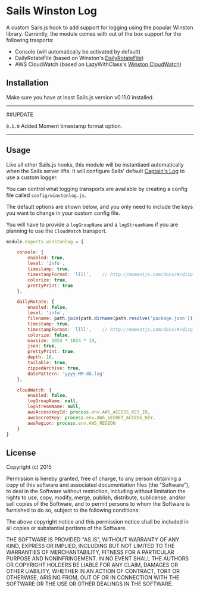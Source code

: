 # Sails Winston Log

A custom Sails.js hook to add support for logging using the popular Winston library. Currently, the module comes with out of the box support for the following trasports:

* Console (will automatically be activated by default)
* DailyRotateFile (based on Winston's [DailyRotateFile](https://github.com/winstonjs/winston/blob/master/docs/transports.md#dailyrotatefile-transport))
* AWS CloudWatch (based on LazyWithClass's [Winston CloudWatch](https://github.com/lazywithclass/winston-cloudwatch))

## Installation
Make sure you have at least Sails.js version v0.11.0 installed.

---

##UPDATE

```0.1.0```  Added Moment timestamp format option.

---

## Usage
Like all other Sails.js hooks, this module will be instantiaed automatically when the Sails server lifts. It will configure Sails' default [Captain's Log](https://github.com/balderdashy/captains-log) to use a custom logger.

You can control what logging transports are available by creating a config file called ```config/winstonlog.js```.

The default options are shown below, and you only need to include the keys you want to change in your custom config file.

You will have to provide a ```logGroupName``` and a ```logStreamName``` if you are planning to use the ```CloudWatch``` transport. 

```js
module.exports.winstonlog = {

	console: {
		enabled: true,
		level: 'info',
		timestamp: true,
		timestampFormat: 'llll',    // http://momentjs.com/docs/#/displaying/
		colorize: true,
		prettyPrint: true
	},

	dailyRotate: {
		enabled: false,
		level: 'info',
		filename: path.join(path.dirname(path.resolve('package.json')), 'logs','winston.log.'),
		timestamp: true,
		timestampFormat: 'llll',    // http://momentjs.com/docs/#/displaying/
		colorize: false,
		maxsize: 1024 * 1024 * 10,
		json: true,
		prettyPrint: true,
		depth: 10,
		tailable: true,
		zippedArchive: true,
		datePattern: 'yyyy-MM-dd.log'
	},

	cloudWatch: {
		enabled: false,
		logGroupName: null,
		logStreamName: null,
		awsAccessKeyId: process.env.AWS_ACCESS_KEY_ID,
		awsSecretKey: process.env.AWS_SECRET_ACCESS_KEY,
		awsRegion: process.env.AWS_REGION
	}
}
```

## License
Copyright (c) 2015

Permission is hereby granted, free of charge, to any person obtaining a copy
of this software and associated documentation files (the "Software"), to deal
in the Software without restriction, including without limitation the rights
to use, copy, modify, merge, publish, distribute, sublicense, and/or sell
copies of the Software, and to permit persons to whom the Software is
furnished to do so, subject to the following conditions:

The above copyright notice and this permission notice shall be included in all
copies or substantial portions of the Software.

THE SOFTWARE IS PROVIDED "AS IS", WITHOUT WARRANTY OF ANY KIND, EXPRESS OR
IMPLIED, INCLUDING BUT NOT LIMITED TO THE WARRANTIES OF MERCHANTABILITY,
FITNESS FOR A PARTICULAR PURPOSE AND NONINFRINGEMENT. IN NO EVENT SHALL THE
AUTHORS OR COPYRIGHT HOLDERS BE LIABLE FOR ANY CLAIM, DAMAGES OR OTHER
LIABILITY, WHETHER IN AN ACTION OF CONTRACT, TORT OR OTHERWISE, ARISING FROM,
OUT OF OR IN CONNECTION WITH THE SOFTWARE OR THE USE OR OTHER DEALINGS IN THE
SOFTWARE.
